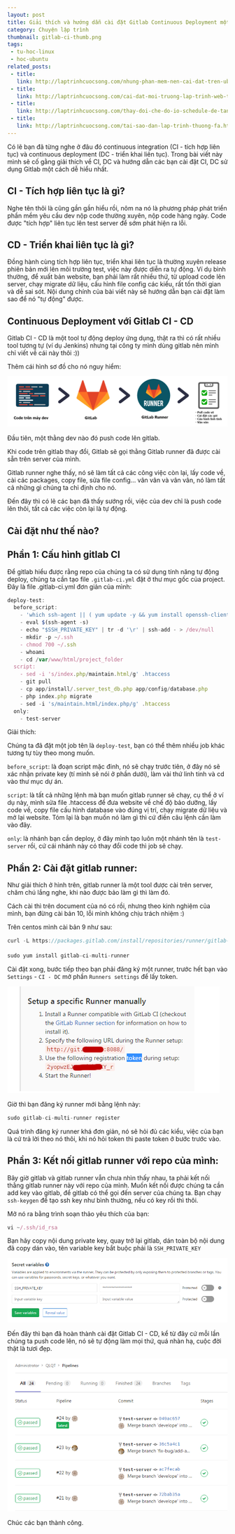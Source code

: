 ```yaml
---
layout: post
title: Giải thích và hướng dẫn cài đặt Gitlab Continuous Deployment một cách dễ hiểu nhất
category: Chuyện lập trình
thumbnail: gitlab-ci-thumb.png
tags:
 - tu-hoc-linux
 - hoc-ubuntu
related_posts:
 - title: 
   link: http://laptrinhcuocsong.com/nhung-phan-mem-nen-cai-dat-tren-ubuntu.html
 - title: 
   link: http://laptrinhcuocsong.com/cai-dat-moi-truong-lap-trinh-web-tren-ubuntu-phan-1.html
 - title: 
   link: http://laptrinhcuocsong.com/thay-doi-che-do-io-schedule-de-tang-toc-ubuntu.html
 - title:
   link: http://laptrinhcuocsong.com/tai-sao-dan-lap-trinh-thuong-fa.html
---
```


Có lẽ bạn đã từng nghe ở đâu đó continuous integration (CI - tích hợp liên tục) và continuous deployment (DC - triển khai liên tục). Trong bài viết này mình sẽ cố gằng giải thích về CI, DC và hướng dẫn các bạn cài đặt CI, DC sử dụng Gitlab một cách dễ hiểu nhất.

## CI - Tích hợp liên tục là gì?

Nghe tên thôi là cũng gần gần hiểu rồi, nôm na nó là phương pháp phát triển phần mềm yêu cầu dev nộp code thường xuyên, nộp code hàng ngày. Code được "tích hợp" liên tục lên test server để sớm phát hiện ra lỗi.

## CD - Triển khai liên tục là gì?

Đồng hành cùng tích hợp liên tục, triển khai liên tục là thường xuyên release phiên bản mới lên môi trường test, việc này được diễn ra tự động. Ví dụ bình thường, để xuất bản website, bạn phải làm rất nhiều thứ, từ upload code lên server, chạy migrate dữ liệu, cấu hình file config các kiểu, rất tốn thời gian và dễ sai sót. Nội dung chính của bài viết này sẽ hướng dẫn bạn cài đặt làm sao để nó "tự động" được.

## Continuous Deployment với Gitlab CI - CD

Gitlab CI - CD là một tool tự động deploy ứng dụng, thật ra thì có rất nhiều tool tương tự (ví dụ Jenkins) nhưng tại công ty mình dùng gitlab nên mình chỉ viết về cái này thôi :))

Thêm cái hình sơ đồ cho nó nguy hiểm:

![gitlab](images/gitlab-ci-flow.png)

Đầu tiên, một thằng dev nào đó push code lên gitlab.

Khi code trên gitlab thay đổi, Gitlab sẽ gọi thằng Gitlab runner đã được cài sẵn trên server của mình.

Gitlab runner nghe thấy, nó sẽ làm tất cả các công việc còn lại, lấy code về, cài các packages, copy file, sửa file config... vân vân và vân vân, nó làm tất cả những gì chúng ta chỉ định cho nó.

Đến đây thì có lẽ các bạn đã thấy sướng rồi, việc của dev chỉ là push code lên thôi, tất cả các việc còn lại là tự động.

## Cài đặt như thế nào?

## Phần 1: Cấu hình gitlab CI

Để gitlab hiểu được rằng repo của chúng ta có sử dụng tính năng tự động deploy, chúng ta cần tạo file `.gitlab-ci.yml` đặt ở thư mục gốc của project. Đây là file .gitlab-ci.yml đơn giản của mình:

```javascript
deploy-test:
  before_script:
    - 'which ssh-agent || ( yum update -y && yum install openssh-client -y )'
    - eval $(ssh-agent -s)
    - echo "$SSH_PRIVATE_KEY" | tr -d '\r' | ssh-add - > /dev/null
    - mkdir -p ~/.ssh
    - chmod 700 ~/.ssh
    - whoami
    - cd /var/www/html/project_folder
  script:
    - sed -i 's/index.php/maintain.html/g' .htaccess
    - git pull
    - cp app/install/.server_test_db.php app/config/database.php 
    - php index.php migrate
    - sed -i 's/maintain.html/index.php/g' .htaccess
  only:
    - test-server
```

Giải thích:

Chúng ta đã đặt một job tên là `deploy-test`, bạn có thể thêm nhiều job khác tương tự tùy theo mong muốn.

`before_script`: là đoạn script mặc đinh, nó sẽ chạy trước tiên, ở đây nó sẽ xác nhận private key (tí mình sẽ nói ở phần dưới), làm vài thứ linh tinh và cd vào thư mục dự án.

`script`: là tất cả những lệnh mà bạn muốn gitlab runner sẽ chạy, cụ thể ở ví dụ này, mình sửa file .htaccess để đưa website về chế độ bảo dưỡng, lấy code về, copy file cấu hình database vào đúng vị trí, chạy migrate dữ liệu và mở lại website. Tóm lại là bạn muốn nó làm gì thì cứ điền câu lệnh cần làm vào đây.

`only`: là nhánh bạn cần deploy, ở đây mình tạo luôn một nhánh tên là `test-server` rồi, cứ cái nhánh này có thay đổi code thì job sẽ chạy.

## Phần 2: Cài đặt gitlab runner:

Như giải thích ở hình trên, gitlab runner là một tool được cài trên server, chăm chú lắng nghe, khi nào được bảo làm gì thì làm đó.

Cách cài thì trên document của nó có rồi, nhưng theo kinh nghiệm của mình, bạn đừng cài bản 10, lỗi mình không chịu trách nhiệm :)

Trên centos mình cài bản 9 như sau:

```javascript
curl -L https://packages.gitlab.com/install/repositories/runner/gitlab-ci-multi-runner/script.rpm.sh | sudo bash

sudo yum install gitlab-ci-multi-runner
```

Cài đặt xong, bước tiếp theo bạn phải đăng ký một runner, trước hết bạn vào `Settings` - `CI - DC` mở phần `Runners settings` để lấy token.

![gitlab](images/gitlab-runner-token.png)

Giờ thì bạn đăng ký runner mới bằng lệnh này:

```javascript
sudo gitlab-ci-multi-runner register
```

Quá trình đăng ký runner khá đơn giản, nó sẽ hỏi đủ các kiểu, việc của bạn là cứ trả lời theo nó thôi, khi nó hỏi token thì paste token ở bước trước vào.

## Phần 3: Kết nối gitlab runner với repo của mình:

Bây giờ gitlab và gitlab runner vẫn chưa nhìn thấy nhau, ta phải kết nối thằng gitlab runner này với repo của mình. Muốn kết nối được chúng ta cần add key vào gitlab, để gitlab có thể gọi đến server của chúng ta. Bạn chạy `ssh-keygen` để tạo ssh key như bình thường, nếu có key rồi thì thôi.

Mở nó ra bằng trình soạn thảo yêu thích của bạn:

```javascript
vi ~/.ssh/id_rsa
```

Bạn hãy copy nội dung private key, quay trở lại gitlab, dán toàn bộ nội dung đã copy dán vào, tên variable key bắt buộc phải là `SSH_PRIVATE_KEY`

![gitlab](images/gitlab-ci-secret-variable.png)

Đến đây thì bạn đã hoàn thành cài đặt Gitlab CI - CD, kể từ đây cứ mỗi lần chúng ta push code lên, nó sẽ tự động làm mọi thứ, quá nhàn hạ, cuộc đời thật là tươi đẹp.

![gitlab](images/gitlab-ci-pipelines.png)

Chúc các bạn thành công.

